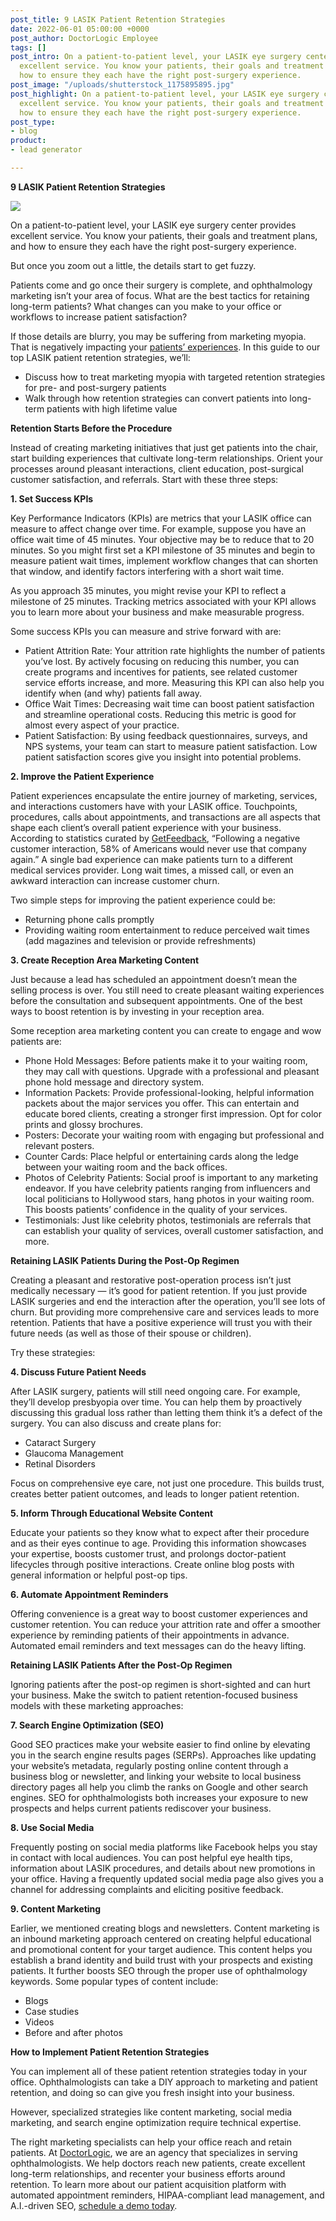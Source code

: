 ```yaml
---
post_title: 9 LASIK Patient Retention Strategies
date: 2022-06-01 05:00:00 +0000
post_author: DoctorLogic Employee
tags: []
post_intro: On a patient-to-patient level, your LASIK eye surgery center provides
  excellent service. You know your patients, their goals and treatment plans, and
  how to ensure they each have the right post-surgery experience.
post_image: "/uploads/shutterstock_1175895895.jpg"
post_highlight: On a patient-to-patient level, your LASIK eye surgery center provides
  excellent service. You know your patients, their goals and treatment plans, and
  how to ensure they each have the right post-surgery experience.
post_type:
- blog
product:
- lead generator

---
```

**9 LASIK Patient Retention Strategies**

![](/uploads/shutterstock_421203052.jpg)

On a patient-to-patient level, your LASIK eye surgery center provides excellent service. You know your patients, their goals and treatment plans, and how to ensure they each have the right post-surgery experience.

But once you zoom out a little, the details start to get fuzzy.

Patients come and go once their surgery is complete, and ophthalmology marketing isn’t your area of focus. What are the best tactics for retaining long-term patients? What changes can you make to your office or workflows to increase patient satisfaction?

If those details are blurry, you may be suffering from marketing myopia. That is negatively impacting your [patients’ experiences](https://hbr.org/2021/11/5-principles-to-improve-the-patient-experience). In this guide to our top LASIK patient retention strategies, we’ll:

* Discuss how to treat marketing myopia with targeted retention strategies for pre- and post-surgery patients
* Walk through how retention strategies can convert patients into long-term patients with high lifetime value

**Retention Starts Before the Procedure**

Instead of creating marketing initiatives that just get patients into the chair, start building experiences that cultivate long-term relationships. Orient your processes around pleasant interactions, client education, post-surgical customer satisfaction, and referrals. Start with these three steps:

**1. Set Success KPIs**

Key Performance Indicators (KPIs) are metrics that your LASIK office can measure to affect change over time. For example, suppose you have an office wait time of 45 minutes. Your objective may be to reduce that to 20 minutes. So you might first set a KPI milestone of 35 minutes and begin to measure patient wait times, implement workflow changes that can shorten that window, and identify factors interfering with a short wait time.

As you approach 35 minutes, you might revise your KPI to reflect a milestone of 25 minutes. Tracking metrics associated with your KPI allows you to learn more about your business and make measurable progress.

Some success KPIs you can measure and strive forward with are:

* Patient Attrition Rate: Your attrition rate highlights the number of patients you’ve lost. By actively focusing on reducing this number, you can create programs and incentives for patients, see related customer service efforts increase, and more. Measuring this KPI can also help you identify when (and why) patients fall away.
* Office Wait Times: Decreasing wait time can boost patient satisfaction and streamline operational costs. Reducing this metric is good for almost every aspect of your practice.
* Patient Satisfaction: By using feedback questionnaires, surveys, and NPS systems, your team can start to measure patient satisfaction. Low patient satisfaction scores give you insight into potential problems.

**2. Improve the Patient Experience**

Patient experiences encapsulate the entire journey of marketing, services, and interactions customers have with your LASIK office. Touchpoints, procedures, calls about appointments, and transactions are all aspects that shape each client’s overall patient experience with your business. According to statistics curated by [GetFeedback](https://www.getfeedback.com/resources/cx/40-stats-churn-customer-satisfaction/#:\~:text=82%25%20of%20consumers%20have%20stopped,that%20could%20have%20been%20prevented.), “Following a negative customer interaction, 58% of Americans would never use that company again.” A single bad experience can make patients turn to a different medical services provider. Long wait times, a missed call, or even an awkward interaction can increase customer churn.

Two simple steps for improving the patient experience could be:

* Returning phone calls promptly
* Providing waiting room entertainment to reduce perceived wait times (add magazines and television or provide refreshments)

**3. Create Reception Area Marketing Content**

Just because a lead has scheduled an appointment doesn’t mean the selling process is over. You still need to create pleasant waiting experiences before the consultation and subsequent appointments. One of the best ways to boost retention is by investing in your reception area.

Some reception area marketing content you can create to engage and wow patients are:

* Phone Hold Messages: Before patients make it to your waiting room, they may call with questions. Upgrade with a professional and pleasant phone hold message and directory system.
* Information Packets: Provide professional-looking, helpful information packets about the major services you offer. This can entertain and educate bored clients, creating a stronger first impression. Opt for color prints and glossy brochures.
* Posters: Decorate your waiting room with engaging but professional and relevant posters.
* Counter Cards: Place helpful or entertaining cards along the ledge between your waiting room and the back offices.
* Photos of Celebrity Patients: Social proof is important to any marketing endeavor. If you have celebrity patients ranging from influencers and local politicians to Hollywood stars, hang photos in your waiting room. This boosts patients’ confidence in the quality of your services.
* Testimonials: Just like celebrity photos, testimonials are referrals that can establish your quality of services, overall customer satisfaction, and more.

**Retaining LASIK Patients During the Post-Op Regimen**

Creating a pleasant and restorative post-operation process isn’t just medically necessary — it’s good for patient retention. If you just provide LASIK surgeries and end the interaction after the operation, you’ll see lots of churn. But providing more comprehensive care and services leads to more retention. Patients that have a positive experience will trust you with their future needs (as well as those of their spouse or children).

Try these strategies:

**4. Discuss Future Patient Needs**

After LASIK surgery, patients will still need ongoing care. For example, they’ll develop presbyopia over time. You can help them by proactively discussing this gradual loss rather than letting them think it’s a defect of the surgery. You can also discuss and create plans for:

* Cataract Surgery
* Glaucoma Management
* Retinal Disorders

Focus on comprehensive eye care, not just one procedure. This builds trust, creates better patient outcomes, and leads to longer patient retention.

**5. Inform Through Educational Website Content**

Educate your patients so they know what to expect after their procedure and as their eyes continue to age. Providing this information showcases your expertise, boosts customer trust, and prolongs doctor-patient lifecycles through positive interactions. Create online blog posts with general information or helpful post-op tips.

**6. Automate Appointment Reminders**

Offering convenience is a great way to boost customer experiences and customer retention. You can reduce your attrition rate and offer a smoother experience by reminding patients of their appointments in advance. Automated email reminders and text messages can do the heavy lifting.

**Retaining LASIK Patients After the Post-Op Regimen**

Ignoring patients after the post-op regimen is short-sighted and can hurt your business. Make the switch to patient retention-focused business models with these marketing approaches:

**7. Search Engine Optimization (SEO)**

Good SEO practices make your website easier to find online by elevating you in the search engine results pages (SERPs). Approaches like updating your website’s metadata, regularly posting online content through a business blog or newsletter, and linking your website to local business directory pages all help you climb the ranks on Google and other search engines. SEO for ophthalmologists both increases your exposure to new prospects and helps current patients rediscover your business.

**8. Use Social Media**

Frequently posting on social media platforms like Facebook helps you stay in contact with local audiences. You can post helpful eye health tips, information about LASIK procedures, and details about new promotions in your office. Having a frequently updated social media page also gives you a channel for addressing complaints and eliciting positive feedback.

**9. Content Marketing**

Earlier, we mentioned creating blogs and newsletters. Content marketing is an inbound marketing approach centered on creating helpful educational and promotional content for your target audience. This content helps you establish a brand identity and build trust with your prospects and existing patients. It further boosts SEO through the proper use of ophthalmology keywords. Some popular types of content include:

* Blogs
* Case studies
* Videos
* Before and after photos

**How to Implement Patient Retention Strategies**

You can implement all of these patient retention strategies today in your office. Ophthalmologists can take a DIY approach to marketing and patient retention, and doing so can give you fresh insight into your business.

However, specialized strategies like content marketing, social media marketing, and search engine optimization require technical expertise.

The right marketing specialists can help your office reach and retain patients. At [DoctorLogic](https://doctorlogic.com/), we are an agency that specializes in serving ophthalmologists. We help doctors reach new patients, create excellent long-term relationships, and recenter your business efforts around retention. To learn more about our patient acquisition platform with automated appointment reminders, HIPAA-compliant lead management, and A.I.-driven SEO, [schedule a demo today](https://growth.doctorlogic.com/get-a-demo).